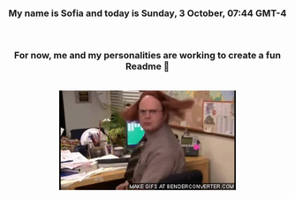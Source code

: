 


<div align="center">
<h3 >My name is Sofia and today is Sunday, 3 October, 07:44 GMT-4</h3><br>
<h3 >For now, me and my personalities are working to create a fun Readme 👋
</h3><br>
<img src='img/dwight.gif' alt='working...'/>
</div>
